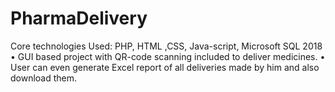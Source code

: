 # PharmaDelivery
Core technologies Used: PHP, HTML ,CSS, Java-script, Microsoft SQL 2018
• GUI based project with QR-code scanning included to deliver medicines.
• User can even generate Excel report of all deliveries made by him and also download them.
